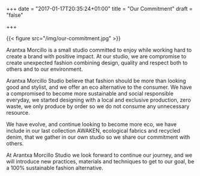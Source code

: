 +++
date = "2017-01-17T20:35:24+01:00"
title = "Our Commitment"
draft = "false"

+++

{{< figure src="/img/our-commitment.jpg"  >}}


Arantxa Morcillo is a small studio committed to enjoy while working hard to create a brand with positive impact. At our studio, we are compromise to create unexpected fashion combining design, quality and respect both to others and to our environment.

Arantxa Morcillo Studio believe that fashion should be more than looking good and stylist, and we offer an eco alternative to the consumer. We have a compromised to become more sustainable and social responsible everyday, we started designing with a local and exclusive production, zero waste, we only produce by order so we do not consume any unnecessary resource.

We have evolve, and continue looking to become more eco, we have include in our last collection AWAKEN, ecological fabrics and recycled denim, that we gather in our own studio so we share our commitment with others.

At Arantxa Morcillo Studio we look forward to continue our journey, and we will introduce new practices, materials and techniques to get to our goal, be a 100% sustainable fashion alternative.

